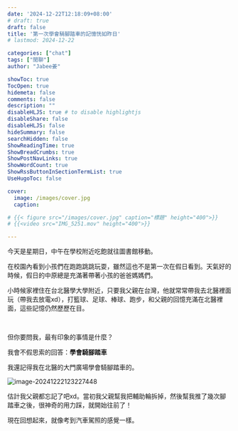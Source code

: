 ```yaml
---
date: '2024-12-22T12:18:09+08:00'
# draft: true
draft: false
title: '第一次學會騎腳踏車的記憶恍如昨日'
# lastmod: 2024-12-22

categories: ["chat"]
tags: ["閒聊"]
author: "Jabee姜"

showToc: true
TocOpen: true
hidemeta: false
comments: false
description: ""
disableHLJS: true # to disable highlightjs
disableShare: false
disableHLJS: false
hideSummary: false
searchHidden: false
ShowReadingTime: true
ShowBreadCrumbs: true
ShowPostNavLinks: true
ShowWordCount: true
ShowRssButtonInSectionTermList: true
UseHugoToc: false

cover:
  image: /images/cover.jpg
  caption: 

# {{< figure src="/images/cover.jpg" caption="標題" height="400">}}
# {{<video src="IMG_5251.mov" height="400">}}

---
```


今天是星期日，中午在學校附近吃飽就往圖書館移動。

在校園內看到小孩們在跑跑跳跳玩耍，雖然這也不是第一次在假日看到。天氣好的時候，假日的中原總是充滿著帶著小孩的爸爸媽媽們。

小時候家裡住在台北醫學大學附近，只要我父親在台灣，他就常常帶我去北醫裡面玩（帶我去放電xd），打籃球、足球、棒球、跑步，和父親的回憶充滿在北醫裡面，這些記憶仍然歷歷在目。

<br>

但你要問我，最有印象的事情是什麼？

我會不假思索的回答：**學會騎腳踏車** 

我還記得我在北醫的大門廣場學會騎腳踏車的。

![image-20241222123227448](image-20241222123227448.png)

估計我父親都忘記了吧xd。當初我父親幫我把輔助輪拆掉，然後幫我推了幾次腳踏車之後，很神奇的用力踩，就開始往前了！

現在回想起來，就像考到汽車駕照的感覺一樣。
